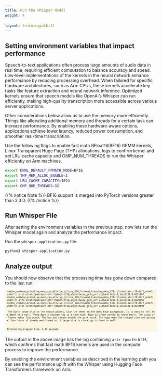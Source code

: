 ```yaml
---
title: Run the Whisper Model
weight: 4

layout: learningpathall
---
```


## Setting environment variables that impact performance

Speech-to-text applications often process large amounts of audio data in real time, requiring efficient computation to balance accuracy and speed. Low-level implementations of the kernels in the neural network enhance performance by reducing processing overhead. When tailored for specific hardware architectures, such as Arm CPUs, these kernels accelerate key tasks like feature extraction and neural network inference. Optimized kernels ensure that speech models like OpenAI’s Whisper can run efficiently, making high-quality transcription more accessible across various server applications.

Other considerations below allow us to use the memory more efficiently. Things like allocating additional memory and threads for a certain task can increase performance. By enabling these hardware-aware options, applications achieve lower latency, reduced power consumption, and smoother real-time transcription.

Use the following flags to enable fast math BFloat16(BF16) GEMM kernels, Linux Transparent Huge Page (THP) allocations, logs to confirm kernel and set LRU cache capacity and OMP_NUM_THREADS to run the Whisper efficiently on Arm machines.

```bash
export DNNL_DEFAULT_FPMATH_MODE=BF16
export THP_MEM_ALLOC_ENABLE=1
export LRU_CACHE_CAPACITY=1024
export OMP_NUM_THREADS=32
```

{{% notice Note %}}
BF16 support is merged into PyTorch versions greater than 2.3.0.
{{% /notice %}}

## Run Whisper File
After setting the environment variables in the previous step, now lets run the Whisper model again and analyze the performance impact.

Run the `whisper-application.py` file:

```python
python3 whisper-application.py
```

## Analyze output

You should now observe that the processing time has gone down compared to the last run:

![frontend](whisper_output.png)

The output in the above image has the log containing `attr-fpmath:bf16`, which confirms that fast math BF16 kernels are used in the compute process to improve the performance.

By enabling the environment variables as described in the learning path you can see the performance uplift with the Whisper using Hugging Face Transformers framework on Arm.
